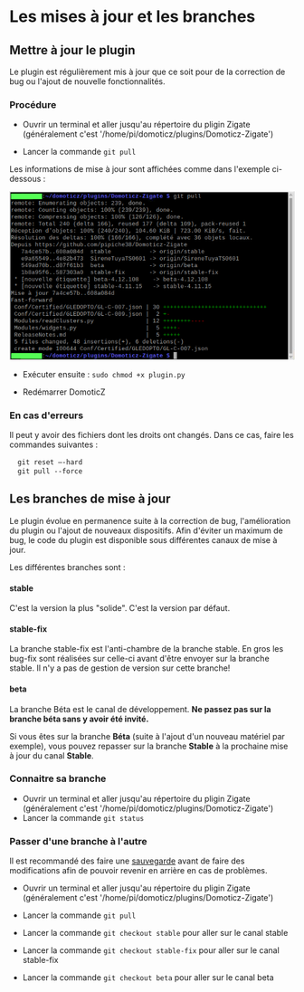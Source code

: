 # Les mises à jour et les branches

## Mettre à jour le plugin

Le plugin est régulièrement mis à jour que ce soit pour de la correction de bug ou l'ajout de nouvelle fonctionnalités.

### Procédure


* Ouvrir un terminal et aller jusqu'au répertoire du pligin Zigate (généralement c'est '/home/pi/domoticz/plugins/Domoticz-Zigate')

* Lancer la commande `git pull`

Les informations de mise à jour sont affichées comme dans l'exemple  ci-dessous :

![Mise à jour](../Images/Git-Pull.png)

* Exécuter ensuite : `sudo chmod +x plugin.py`

* Redémarrer DomoticZ


### En cas d'erreurs


Il peut y avoir des fichiers dont les droits ont changés. Dans ce cas, faire les commandes suivantes :

```
  git reset –-hard
  git pull --force
 ```
  
## Les branches de mise à jour


Le plugin évolue en permanence suite à la correction de bug, l'amélioration du plugin ou l'ajout de nouveaux dispositifs. Afin d'éviter un maximum de bug, le code du plugin est disponible sous différentes canaux de mise à jour.

Les différentes branches sont : 


#### stable

C'est la version la plus "solide". C'est la version par défaut.


#### stable-fix

La branche stable-fix est l'anti-chambre de la branche stable. En gros les bug-fix sont réalisées sur celle-ci avant d'être envoyer sur la branche stable. Il n'y a pas de gestion de version sur cette branche!


#### beta

La branche Béta est le canal de développement. __Ne passez pas sur la branche béta sans y avoir été invité.__

Si vous êtes sur la branche __Béta__ (suite à l'ajout d'un nouveau matériel par exemple), vous pouvez repasser sur la branche __Stable__ à la prochaine mise à jour du canal __Stable__.

### Connaitre sa branche


* Ouvrir un terminal et aller jusqu'au répertoire du pligin Zigate (généralement c'est '/home/pi/domoticz/plugins/Domoticz-Zigate')
* Lancer la commande `git status`


### Passer d'une branche à l'autre

Il est recommandé des faire une [sauvegarde](5_Sauvegardes.md) avant de faire des modifications afin de pouvoir revenir en arrière en cas de problèmes.

* Ouvrir un terminal et aller jusqu'au répertoire du pligin Zigate (généralement c'est '/home/pi/domoticz/plugins/Domoticz-Zigate')

* Lancer la commande `git pull`

* Lancer la commande `git checkout stable` pour aller sur le canal stable
* Lancer la commande `git checkout stable-fix` pour aller sur le canal stable-fix
* Lancer la commande `git checkout beta` pour aller sur le canal beta
